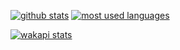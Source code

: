 [![github stats](https://github-readme-stats-omega-olive-96.vercel.app/api?username=greg6775&theme=vue-dark&show_icons=true&hide_border=true&count_private=true)](https://github.com/greg6775) [![most used languages](https://github-readme-stats-omega-olive-96.vercel.app/api/top-langs/?username=greg6775&theme=vue-dark&show_icons=true&hide_border=true&layout=compact&size_weight=0.5&count_weight=0.5)](https://github.com/greg6775)

[![wakapi stats](https://github-readme-stats-omega-olive-96.vercel.app/api/wakatime?username=greg&api_domain=w.mgp.sh&bg_color=1A202C&title_color=2F855A&icon_color=2F855A&text_color=ffffff&custom_title=Wakapi.dev+Stats+%28All+Time%29&layout=compact)](https://github.com/greg6775)
